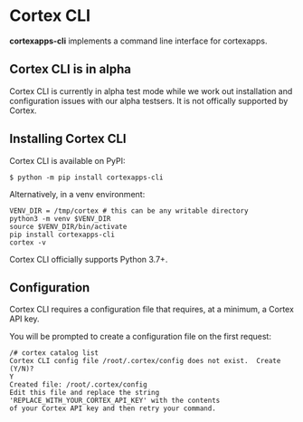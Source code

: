 # Cortex CLI

**cortexapps-cli** implements a command line interface for cortexapps.

## Cortex CLI is in alpha

Cortex CLI is currently in alpha test mode while we work out installation
and configuration issues with our alpha testsers.  It is not offically
supported by Cortex.

## Installing Cortex CLI

Cortex CLI is available on PyPI:

```console
$ python -m pip install cortexapps-cli
```

Alternatively, in a venv environment:
```
VENV_DIR = /tmp/cortex # this can be any writable directory
python3 -m venv $VENV_DIR
source $VENV_DIR/bin/activate
pip install cortexapps-cli
cortex -v
```

Cortex CLI officially supports Python 3.7+.

## Configuration
Cortex CLI requires a configuration file that requires, at a minimum, a Cortex API key.

You will be prompted to create a configuration file on the first request:

```
/# cortex catalog list
Cortex CLI config file /root/.cortex/config does not exist.  Create (Y/N)?
Y
Created file: /root/.cortex/config
Edit this file and replace the string 'REPLACE_WITH_YOUR_CORTEX_API_KEY' with the contents
of your Cortex API key and then retry your command.
```

